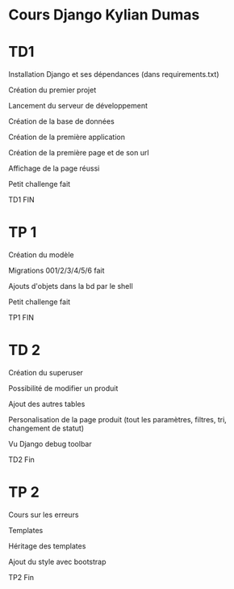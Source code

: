 # Cours Django Kylian Dumas



# TD1


Installation Django et ses dépendances (dans requirements.txt)

Création du premier projet

Lancement du serveur de développement

Création de la base de données

Création de la première application

Création de la première page et de son url

Affichage de la page réussi

Petit challenge fait


TD1 FIN


# TP 1


Création du modèle

Migrations 001/2/3/4/5/6 fait

Ajouts d'objets dans la bd par le shell

Petit challenge fait 


TP1 FIN


# TD 2

Création du superuser

Possibilité de modifier un produit

Ajout des autres tables

Personalisation de la page produit (tout les paramètres, filtres, tri, changement de statut)

Vu Django debug toolbar


TD2 Fin


# TP 2

Cours sur les erreurs

Templates

Héritage des templates

Ajout du style avec bootstrap


TP2 Fin